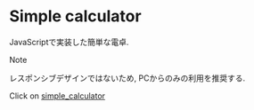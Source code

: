 # Simple calculator

JavaScriptで実装した簡単な電卓.

> [!NOTE]
> レスポンシブデザインではないため, PCからのみの利用を推奨する. 

Click on [simple_calculator](http://riceweb.s324.xrea.com/?_gl=1*10pzqr9*_ga*NDI0OTE1MjQyLjE3MTMyMDI5Njg.*_ga_J8YE7Q8ZQD*MTcxMzIwMjk2OC4xLjEuMTcxMzIwNTUyMC4xNi4wLjY0MzI5Nzk3OQ..)
